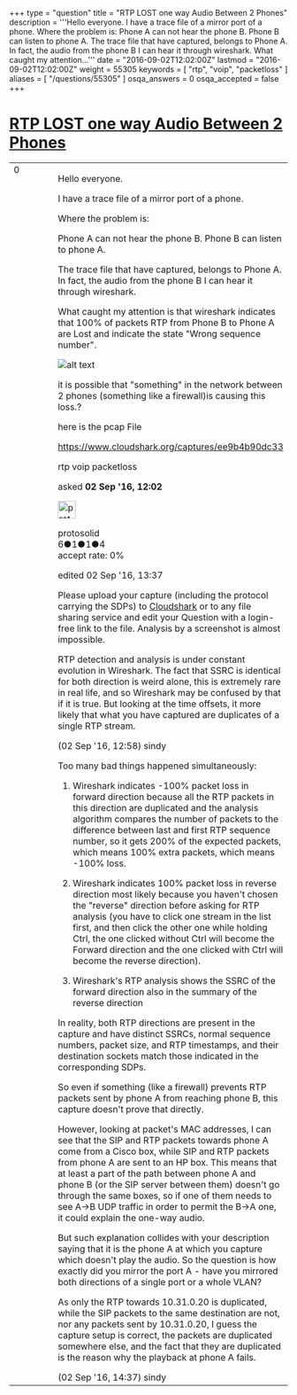 +++
type = "question"
title = "RTP LOST one way Audio Between 2 Phones"
description = '''Hello everyone. I have a trace file of a mirror port of a phone. Where the problem is: Phone A can not hear the phone B. Phone B can listen to phone A. The trace file that have captured, belongs to Phone A. In fact, the audio from the phone B I can hear it through wireshark. What caught my attention...'''
date = "2016-09-02T12:02:00Z"
lastmod = "2016-09-02T12:02:00Z"
weight = 55305
keywords = [ "rtp", "voip", "packetloss" ]
aliases = [ "/questions/55305" ]
osqa_answers = 0
osqa_accepted = false
+++

<div class="headNormal">

# [RTP LOST one way Audio Between 2 Phones](/questions/55305/rtp-lost-one-way-audio-between-2-phones)

</div>

<div id="main-body">

<div id="askform">

<table id="question-table" style="width:100%;"><colgroup><col style="width: 50%" /><col style="width: 50%" /></colgroup><tbody><tr class="odd"><td style="width: 30px; vertical-align: top"><div class="vote-buttons"><div id="post-55305-score" class="post-score" title="current number of votes">0</div><div id="favorite-count" class="favorite-count"></div></div></td><td><div id="item-right"><div class="question-body"><p>Hello everyone.</p><p>I have a trace file of a mirror port of a phone.</p><p>Where the problem is:</p><p>Phone A can not hear the phone B. Phone B can listen to phone A.</p><p>The trace file that have captured, belongs to Phone A. In fact, the audio from the phone B I can hear it through wireshark.</p><p>What caught my attention is that wireshark indicates that 100% of packets RTP from Phone B to Phone A are Lost and indicate the state "Wrong sequence number".</p><p><img src="http://fotos.subefotos.com/acfc161ae4635288f52b2d761ff1cb0do.png" alt="alt text" /></p><p>it is possible that "something" in the network between 2 phones (something like a firewall)is causing this loss.?</p><p>here is the pcap File</p><p><a href="https://www.cloudshark.org/captures/ee9b4b90dc33">https://www.cloudshark.org/captures/ee9b4b90dc33</a></p></div><div id="question-tags" class="tags-container tags">rtp voip packetloss</div><div id="question-controls" class="post-controls"></div><div class="post-update-info-container"><div class="post-update-info post-update-info-user"><p>asked <strong>02 Sep '16, 12:02</strong></p><img src="https://secure.gravatar.com/avatar/736481a68092ffcb3559f22322dc40fa?s=32&amp;d=identicon&amp;r=g" class="gravatar" width="32" height="32" alt="protosolid&#39;s gravatar image" /><p>protosolid<br />
<span class="score" title="6 reputation points">6</span><span title="1 badges"><span class="badge1">●</span><span class="badgecount">1</span></span><span title="1 badges"><span class="silver">●</span><span class="badgecount">1</span></span><span title="4 badges"><span class="bronze">●</span><span class="badgecount">4</span></span><br />
<span class="accept_rate" title="Rate of the user&#39;s accepted answers">accept rate:</span> <span title="protosolid has no accepted answers">0%</span></p></img></div><div class="post-update-info post-update-info-edited"><p>edited 02 Sep '16, 13:37</p></div></div><div id="comments-container-55305" class="comments-container"><span id="55307"></span><div id="comment-55307" class="comment"><div id="post-55307-score" class="comment-score"></div><div class="comment-text"><p>Please upload your capture (including the protocol carrying the SDPs) to <a href="https://www.cloudshark.org/">Cloudshark</a> or to any file sharing service and edit your Question with a login-free link to the file. Analysis by a screenshot is almost impossible.</p><p>RTP detection and analysis is under constant evolution in Wireshark. The fact that SSRC is identical for both direction is weird alone, this is extremely rare in real life, and so Wireshark may be confused by that if it is true. But looking at the time offsets, it more likely that what you have captured are duplicates of a single RTP stream.</p></div><div id="comment-55307-info" class="comment-info"><span class="comment-age">(02 Sep '16, 12:58)</span> sindy</div></div><span id="55308"></span><div id="comment-55308" class="comment"><div id="post-55308-score" class="comment-score"></div><div class="comment-text"><p>Too many bad things happened simultaneously:</p><ol><li><p>Wireshark indicates -100% packet loss in forward direction because all the RTP packets in this direction are duplicated and the analysis algorithm compares the number of packets to the difference between last and first RTP sequence number, so it gets 200% of the expected packets, which means 100% extra packets, which means -100% loss.</p></li><li><p>Wireshark indicates 100% packet loss in reverse direction most likely because you haven't chosen the "reverse" direction before asking for RTP analysis (you have to click one stream in the list first, and then click the other one while holding Ctrl, the one clicked without Ctrl will become the Forward direction and the one clicked with Ctrl will become the reverse direction).</p></li><li><p>Wireshark's RTP analysis shows the SSRC of the forward direction also in the summary of the reverse direction</p></li></ol><p>In reality, both RTP directions are present in the capture and have distinct SSRCs, normal sequence numbers, packet size, and RTP timestamps, and their destination sockets match those indicated in the corresponding SDPs.</p><p>So even if something (like a firewall) prevents RTP packets sent by phone A from reaching phone B, this capture doesn't prove that directly.</p><p>However, looking at packet's MAC addresses, I can see that the SIP and RTP packets towards phone A come from a Cisco box, while SIP and RTP packets from phone A are sent to an HP box. This means that at least a part of the path between phone A and phone B (or the SIP server between them) doesn't go through the same boxes, so if one of them needs to see A-&gt;B UDP traffic in order to permit the B-&gt;A one, it could explain the one-way audio.</p><p>But such explanation collides with your description saying that it is the phone A at which you capture which doesn't play the audio. So the question is how exactly did you mirror the port A - have you mirrored both directions of a single port or a whole VLAN?</p><p>As only the RTP towards 10.31.0.20 is duplicated, while the SIP packets to the same destination are not, nor any packets sent by 10.31.0.20, I guess the capture setup is correct, the packets are duplicated somewhere else, and the fact that they are duplicated is the reason why the playback at phone A fails.</p></div><div id="comment-55308-info" class="comment-info"><span class="comment-age">(02 Sep '16, 14:37)</span> sindy</div></div></div><div id="comment-tools-55305" class="comment-tools"></div><div class="clear"></div><div id="comment-55305-form-container" class="comment-form-container"></div><div class="clear"></div></div></td></tr></tbody></table>

</div>

</div>

